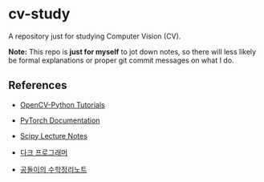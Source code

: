 # cv-study

A repository just for studying Computer Vision (CV).

**Note:** This repo is **just for myself** to jot down notes, so there will less likely be formal explanations or proper git commit messages on what I do.

## References

- [OpenCV-Python Tutorials](https://opencv-python-tutroals.readthedocs.io/en/latest/py_tutorials/py_tutorials.html)

- [PyTorch Documentation](https://pytorch.org/docs/stable/index.html)

- [Scipy Lecture Notes](https://scipy-lectures.org/)

- [다크 프로그래머](https://darkpgmr.tistory.com/)

- [공돌이의 수학정리노트](https://angeloyeo.github.io/2020/09/07/basic_vector_operation.html)
